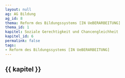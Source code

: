 ```yaml
---
layout: null
ag: AG Bildung
ag_id: 8
thema: Reform des Bildungssystems [IN UeBERARBEITUNG]
thema_id: 1
kapitel: Soziale Gerechtigkeit und Chancengleichheit
kapitel_id: 6
permalink: false
tags:
- Reform des Bildungssystems [IN UeBERARBEITUNG]
---
```


## {{ kapitel }}
